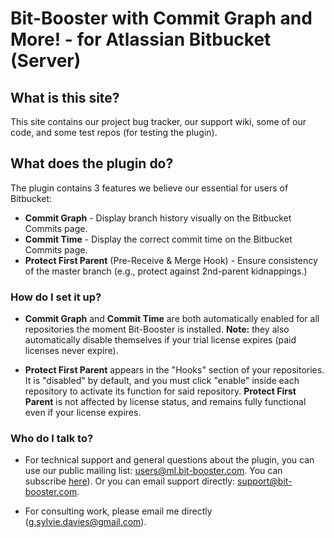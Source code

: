# Bit-Booster with Commit Graph and More! - for Atlassian Bitbucket (Server) #

## What is this site? ##

This site contains our project bug tracker, our support wiki, some of our code, and some test repos (for testing the plugin).  

## What does the plugin do? ##

The plugin contains 3 features we believe our essential for users of Bitbucket:

- **Commit Graph** - Display branch history visually on the Bitbucket Commits page.
- **Commit Time** - Display the correct commit time on the Bitbucket Commits page. 
- **Protect First Parent** (Pre-Receive & Merge Hook) - Ensure consistency of the master branch (e.g., protect against 2nd-parent kidnappings.)

### How do I set it up? ###

- **Commit Graph** and **Commit Time** are both automatically enabled for all repositories the moment Bit-Booster is installed.  **Note:** they also automatically disable themselves if your trial license expires (paid licenses never expire).


- **Protect First Parent** appears in the "Hooks" section of your repositories.  It is "disabled" by default, and you must click "enable" inside each repository to activate its function for said repository.  **Protect First Parent** is not affected by license status, and remains fully functional even if your license expires.



### Who do I talk to? ###

* For technical support and general questions about the plugin, you can use our public mailing list: [users@ml.bit-booster.com](mailto:users@ml.bit-booster.com). You can subscribe [here](http://ml.bit-booster.com/listinfo.cgi/users-bit-booster.com)). Or you can email support directly: [support@bit-booster.com](mailto:support@bit-booster.com).
  
* For consulting work, please email me directly (g.sylvie.davies@gmail.com).

